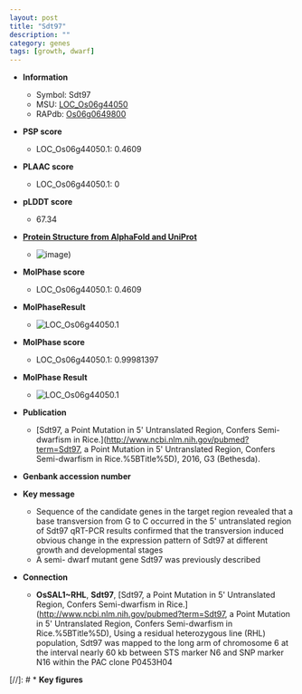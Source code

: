 ```yaml
---
layout: post
title: "Sdt97"
description: ""
category: genes
tags: [growth, dwarf]
---
```


* **Information**  
    + Symbol: Sdt97  
    + MSU: [LOC_Os06g44050](http://rice.plantbiology.msu.edu/cgi-bin/ORF_infopage.cgi?orf=LOC_Os06g44050)  
    + RAPdb: [Os06g0649800](http://rapdb.dna.affrc.go.jp/viewer/gbrowse_details/irgsp1?name=Os06g0649800)  

* **PSP score**  
    + LOC_Os06g44050.1: 0.4609 

* **PLAAC score**  
    + LOC_Os06g44050.1: 0 

* **pLDDT score**
    + 67.34

* **[Protein Structure from AlphaFold and UniProt](https://www.uniprot.org/uniprotkb/A0A0P0WZD8/entry#structure)**
    + ![image](https://ricepsp.github.io/images/A/AF-A0A0P0WZD8-F1.png))

* **MolPhase score**
    + LOC_Os06g44050.1: 0.4609

* **MolPhaseResult**
    + ![LOC_Os06g44050.1](https://ricepsp.github.io/pictures/LOC_Os06g/LOC_Os06g44050.1.png)

* **MolPhase score**
    + LOC_Os06g44050.1: 0.99981397

* **MolPhase Result**
    + ![LOC_Os06g44050.1](https://304243504.github.io/Pictures/LOC_Os06g/LOC_Os06g44050.1.png)

* **Publication**  
    + [Sdt97, a Point Mutation in 5' Untranslated Region, Confers Semi-dwarfism in Rice.](http://www.ncbi.nlm.nih.gov/pubmed?term=Sdt97, a Point Mutation in 5' Untranslated Region, Confers Semi-dwarfism in Rice.%5BTitle%5D), 2016, G3 (Bethesda).

* **Genbank accession number**  

* **Key message**  
    + Sequence of the candidate genes in the target region revealed that a base transversion from G to C occurred in the 5' untranslated region of Sdt97 qRT-PCR results confirmed that the transversion induced obvious change in the expression pattern of Sdt97 at different growth and developmental stages
    + A semi- dwarf mutant gene Sdt97 was previously described

* **Connection**  
    + __OsSAL1~RHL__, __Sdt97__, [Sdt97, a Point Mutation in 5' Untranslated Region, Confers Semi-dwarfism in Rice.](http://www.ncbi.nlm.nih.gov/pubmed?term=Sdt97, a Point Mutation in 5' Untranslated Region, Confers Semi-dwarfism in Rice.%5BTitle%5D), Using a residual heterozygous line (RHL) population, Sdt97 was mapped to the long arm of chromosome 6 at the interval nearly 60 kb between STS marker N6 and SNP marker N16 within the PAC clone P0453H04

[//]: # * **Key figures**  


